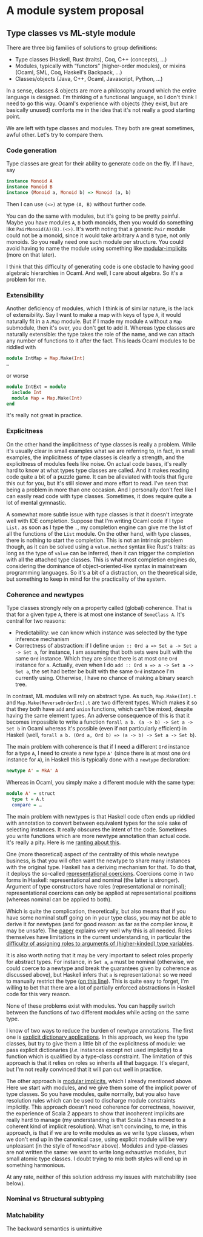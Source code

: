 # A module system proposal

## Type classes vs ML-style module

There are three big families of solutions to group definitions:
- Type classes (Haskell, Rust (traits), Coq, C++ (concepts), …)
- Modules, typically with “functors” (higher-order modules), or mixins
  (Ocaml, SML, Coq, Haskell's Backpack, …)
- Classes/objects (Java, C++, Ocaml, Javascript, Python, …)

In a sense, classes & objects are more a philosophy around which the
entire language is designed. I'm thinking of a functional language, so
I don't think I need to go this way. Ocaml's experience with objects
(they exist, but are basically unused) comforts me in the idea that
it's not really a good starting point.

We are left with type classes and modules. They both are great
sometimes, awful other. Let's try to compare them.

### Code generation

Type classes are great for their ability to generate code on the
fly. If I have, say

```haskell
instance Monoid A
instance Monoid B
instance (Monoid a, Monoid b) => Monoid (a, b)
```

Then I can use `(<>)` at type `(A, B)` without further code.

You can do the same with modules, but it's going to be pretty
painful. Maybe you have modules `A`, `B` both monoids, then you would
do something like `PairMonoid(A)(B).(<>)`. It's worth noting that a
generic `Pair` module could not be a monoid, since it would take
arbitrary `A` and `B` type, not only monoids. So you really need one
such module per structure. You could avoid having to name the module
using something like [modular-implicits] (more on that later).

I think that this difficulty of generating code is one obstacle to
having good algebraic hierarchies in Ocaml. And well, I care about
algebra. So it's a problem for me.

### Extensibility

Another deficiency of modules, which I think is of similar nature, is
the lack of extensibility. Say I want to make a map with keys of type
`A`, it would naturally fit in a `A.Map` module. But if I made my
module `A` without a `Map` submodule, then it's over, you don't get to
add it. Whereas type classes are naturally extensible: the type takes
the role of the name, and we can attach any number of functions to it
after the fact. This leads Ocaml modules to be riddled with

```ocaml
module IntMap = Map.Make(Int)
…
```

or worse

```ocaml
module IntExt = module
  include Int
  module Map = Map.Make(Int)
end
```

It's really not great in practice.

### Explicitness

On the other hand the implicitness of type classes is really a
problem. While it's usually clear in small examples what we are
referring to, in fact, in small examples, the implicitness of type
classes is clearly a strength, and the explicitness of modules feels
like noise. On actual code bases, it's really hard to know at what
types type classes are called. And it makes reading code quite a bit
of a puzzle game. It can be alleviated with tools that figure this out
for you, but it's still slower and more effort to read. I've seen that
being a problem in more than one occasion. And I personally don't feel
like I can easily read code with type classes. Sometimes, it does
require quite a lot of mental gymnastic.

A somewhat more subtle issue with type classes is that it doesn't
integrate well with IDE completion. Suppose that I'm writing Ocaml
code if I type `List.` as soon as I type the `.`, my completion engine
can give me the list of all the functions of the `List` module. On the
other hand, with type classes, there is nothing to start the
completion. This is not an intrinsic problem though, as it can be
solved using a `value.method` syntax like Rust's traits: as long as
the type of `value` can be inferred, then it can trigger the
completion with all the attached type classes. This is what most
completion engines do, considering the dominance of
object-oriented-like syntax in mainstream programming languages. So
it's a bit of a distraction, on the theoretical side, but something to
keep in mind for the practicality of the system.

### Coherence and newtypes

Type classes strongly rely on a property called (global)
coherence. That is that for a given type `A`, there is at most one
instance of `SomeClass A`. It's central for two reasons:

- Predictability: we can know which instance was selected by the type
  inference mechanism
- Correctness of abstraction: if I define `union :: Ord a => Set a ->
  Set a -> Set a`, for instance, I am assuming that both sets were
  built with the same `Ord` instance. Which they are since there is at
  most one `Ord` instance for `a`. Actually, even when I do `add
  :: Ord a => a -> Set a -> Set a`, the set had better be built with
  the same `Ord` instance I'm currently using. Otherwise, I have no
  chance of making a binary search tree.

In contrast, ML modules will rely on abstract type. As such,
`Map.Make(Int).t` and `Map.Make(ReverseOrderInt).t` are two different
types. Which makes it so that they both have `add` and `union`
functions, which can't be mixed, despite having the same element
types. An adverse consequence of this is that it becomes impossible to
write a function `forall a b. (a -> b) -> Set a -> Set b` in Ocaml
whereas it's possible (even if not particularly efficient) in Haskell
(well, `forall a b. (Ord a, Ord b) => (a -> b) -> Set a -> Set b`).

The main problem with coherence is that if I need a different `Ord`
instance for a type `A`, I need to create a new type `A'` (since there
is at most one `Ord` instance for `A`), in Haskell this is typically
done with a `newtype` declaration:

```haskell
newtype A' = MkA' A
```

Whereas in Ocaml, you simply make a different module with the same
type:

```haskell
module A' = struct
  type t = A.t
  compare = …
```

The main problem with newtypes is that Haskell code often ends up
riddled with annotation to convert between equivalent types for the
sole sake of selecting instances. It really obscures the intent of the
code. Sometimes you write functions which are more newtype annotation
than actual code. It's really a pity. Here is me [ranting about
this][newtype-rant].

One (more theoretical) aspect of the centrality of this whole newtype
business, is that you will often want the newtype to share many
instances with the original type. Haskell has a deriving mechanism for
that. To do that, it deploys the so-called [representational
coercions][coerce-representational]. Coercions come in two forms in
Haskell: representational and nominal (the latter is
stronger). Argument of type constructors have roles (representational
or nominal); representational coercions can only be applied at
representational positions (whereas nominal can be applied to
both).

Which is quite the complication, theoretically, but also means
that if you have some nominal stuff going on in your type class, you
may not be able to derive it for newtypes (and for good reason: as far
as the compiler know, it may be unsafe). The
[paper][coerce-representational] explains very well why this is all
needed. Roles themselves have limitations in the current
understanding, in particular the [difficulty of assigning roles to
arguments of (higher-kinded) type
variables][higher-order-roles-proposal].

It is also worth noting that it may be very important to select roles
properly for abstract types. For instance, in `Set a`, `a` must be
nominal (otherwise, we could coerce to a newtype and break the
guarantees given by coherence as discussed above), but Haskell infers
that `a` is representational: so we need to manually restrict the type
([on this line][type-role-set-nominal]). This is quite easy to forget,
I'm willing to bet that there are a lot of partially enforced
abstractions in Haskell code for this very reason.

None of these problems exist with modules. You can happily switch
between the functions of two different modules while acting on the
same type.

I know of two ways to reduce the burden of newtype annotations. The
first one is [explicit dictionary
applications][dictionary-application]. In this approach, we keep the
type classes, but try to give them a little bit of the explicitness of
module: we pass explicit dictionaries (_i.e._ instances except not
used implicitly) to a function which is qualified by a type-class
constraint. The limitation of this approach is that it relies on roles
so inherits all that baggage. It's elegant, but I'm not really
convinced that it will pan out well in practice.

The other approach is [modular implicits][modular-implicits], which I
already mentioned above. Here we start with modules, and we give them
some of the implicit power of type classes. So you have modules, quite
normally, but you also have resolution rules which can be used to
discharge module constraints implicitly. This approach doesn't need
coherence for correctness, however, the experience of Scala 2 appears
to show that incoherent implicits are really hard to manage (my
understanding is that Scala 3 has moved to a coherent kind of implicit
resolution). What isn't convincing, to me, in this approach, is that
if we are to write modules as we write type classes, when we don't end
up in the canonical case, using explicit module will be very unpleasant
(in the style of `MonoidPair` above). Modules and type-classes are not
written the same: we want to write long exhaustive modules, but small
atomic type classes. I doubt trying to mix both styles will end up in
something harmonious.

At any rate, neither of this solution address my issues with
matchability (see below).

### Nominal vs Structural subtyping

### Matchability

The backward semantics is unintuitive

[modular-implicits]: https://arxiv.org/abs/1512.01895
[newtype-rant]: https://twitter.com/aspiwack/status/1471224270114197512
[dictionary-application]: https://arxiv.org/abs/1807.11267
[coerce-representational]: https://dl.acm.org/doi/abs/10.1145/2628136.2628141
[higher-order-roles-proposal]: https://github.com/ghc-proposals/ghc-proposals/pull/233
[type-role-set-nominal]: https://github.com/haskell/containers/blob/90da499c6703820e31ce4b631a22bad01e443dfb/containers/src/Data/Set/Internal.hs#L283
[dictionary-application]: http://arxiv.org/abs/1807.11267v1
